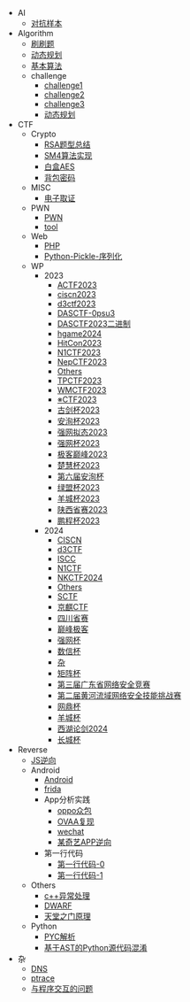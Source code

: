 - AI
  - [对抗样本](/AI/对抗样本)
- Algorithm
  - [刷刷题](/Algorithm/刷刷题)
  - [动态规划](/Algorithm/动态规划)
  - [基本算法](/Algorithm/基本算法)
  - challenge
    - [challenge1](/Algorithm/challenge/challenge1)
    - [challenge2](/Algorithm/challenge/challenge2)
    - [challenge3](/Algorithm/challenge/challenge3)
    - [动态规划](/Algorithm/challenge/动态规划)
- CTF
  - Crypto
    - [RSA题型总结](/CTF/Crypto/RSA题型总结)
    - [SM4算法实现](/CTF/Crypto/SM4算法实现)
    - [白盒AES](/CTF/Crypto/白盒AES)
    - [背包密码](/CTF/Crypto/背包密码)
  - MISC
    - [电子取证](/CTF/MISC/电子取证)
  - PWN
    - [PWN](/CTF/PWN/PWN)
    - [tool](/CTF/PWN/tool)
  - Web
    - [PHP](/CTF/Web/PHP)
    - [Python-Pickle-序列化](/CTF/Web/Python-Pickle-序列化)
  - WP
    - 2023
      - [ACTF2023](/CTF/WP/2023/ACTF2023)
      - [ciscn2023](/CTF/WP/2023/ciscn2023)
      - [d3ctf2023](/CTF/WP/2023/d3ctf2023)
      - [DASCTF-0psu3](/CTF/WP/2023/DASCTF-0psu3)
      - [DASCTF2023二进制](/CTF/WP/2023/DASCTF2023二进制)
      - [hgame2024](/CTF/WP/2023/hgame2024)
      - [HitCon2023](/CTF/WP/2023/HitCon2023)
      - [N1CTF2023](/CTF/WP/2023/N1CTF2023)
      - [NepCTF2023](/CTF/WP/2023/NepCTF2023)
      - [Others](/CTF/WP/2023/Others)
      - [TPCTF2023](/CTF/WP/2023/TPCTF2023)
      - [WMCTF2023](/CTF/WP/2023/WMCTF2023)
      - [※CTF2023](/CTF/WP/2023/※CTF2023)
      - [古剑杯2023](/CTF/WP/2023/古剑杯2023)
      - [安洵杯2023](/CTF/WP/2023/安洵杯2023)
      - [强网拟态2023](/CTF/WP/2023/强网拟态2023)
      - [强网杯2023](/CTF/WP/2023/强网杯2023)
      - [极客巅峰2023](/CTF/WP/2023/极客巅峰2023)
      - [楚慧杯2023](/CTF/WP/2023/楚慧杯2023)
      - [第六届安洵杯](/CTF/WP/2023/第六届安洵杯)
      - [绿盟杯2023](/CTF/WP/2023/绿盟杯2023)
      - [羊城杯2023](/CTF/WP/2023/羊城杯2023)
      - [陕西省赛2023](/CTF/WP/2023/陕西省赛2023)
      - [鹏程杯2023](/CTF/WP/2023/鹏程杯2023)
    - 2024
      - [CISCN](/CTF/WP/2024/CISCN)
      - [d3CTF](/CTF/WP/2024/d3CTF)
      - [ISCC](/CTF/WP/2024/ISCC)
      - [N1CTF](/CTF/WP/2024/N1CTF)
      - [NKCTF2024](/CTF/WP/2024/NKCTF2024)
      - [Others](/CTF/WP/2024/Others)
      - [SCTF](/CTF/WP/2024/SCTF)
      - [京麒CTF](/CTF/WP/2024/京麒CTF)
      - [四川省赛](/CTF/WP/2024/四川省赛)
      - [巅峰极客](/CTF/WP/2024/巅峰极客)
      - [强网杯](/CTF/WP/2024/强网杯)
      - [数信杯](/CTF/WP/2024/数信杯)
      - [杂](/CTF/WP/2024/杂)
      - [矩阵杯](/CTF/WP/2024/矩阵杯)
      - [第三届广东省网络安全竞赛](/CTF/WP/2024/第三届广东省网络安全竞赛)
      - [第二届黄河流域网络安全技能挑战赛](/CTF/WP/2024/第二届黄河流域网络安全技能挑战赛)
      - [网鼎杯](/CTF/WP/2024/网鼎杯)
      - [羊城杯](/CTF/WP/2024/羊城杯)
      - [西湖论剑2024](/CTF/WP/2024/西湖论剑2024)
      - [长城杯](/CTF/WP/2024/长城杯)
- Reverse
  - [JS逆向](/Reverse/JS逆向)
  - Android
    - [Android](/Reverse/Android/Android)
    - [frida](/Reverse/Android/frida)
    - App分析实践
      - [oppo众包](/Reverse/Android/App分析实践/oppo众包)
      - [OVAA复现](/Reverse/Android/App分析实践/OVAA复现)
      - [wechat](/Reverse/Android/App分析实践/wechat)
      - [某奇艺APP逆向](/Reverse/Android/App分析实践/某奇艺APP逆向)
    - 第一行代码
      - [第一行代码-0](/Reverse/Android/第一行代码/第一行代码-0)
      - [第一行代码-1](/Reverse/Android/第一行代码/第一行代码-1)
  - Others
    - [c++异常处理](/Reverse/Others/c++异常处理)
    - [DWARF](/Reverse/Others/DWARF)
    - [天堂之门原理](/Reverse/Others/天堂之门原理)
  - Python
    - [PYC解析](/Reverse/Python/PYC解析)
    - [基于AST的Python源代码混淆](/Reverse/Python/基于AST的Python源代码混淆)
- 杂
  - [DNS](/杂/DNS)
  - [ptrace](/杂/ptrace)
  - [与程序交互的问题](/杂/与程序交互的问题)
